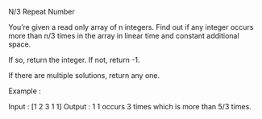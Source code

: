 N/3 Repeat Number

You’re given a read only array of n integers. Find out if any integer occurs more than n/3 times in the array in linear time and constant additional space.

If so, return the integer. If not, return -1.

If there are multiple solutions, return any one.

Example :

Input : [1 2 3 1 1]
Output : 1 
1 occurs 3 times which is more than 5/3 times. 


